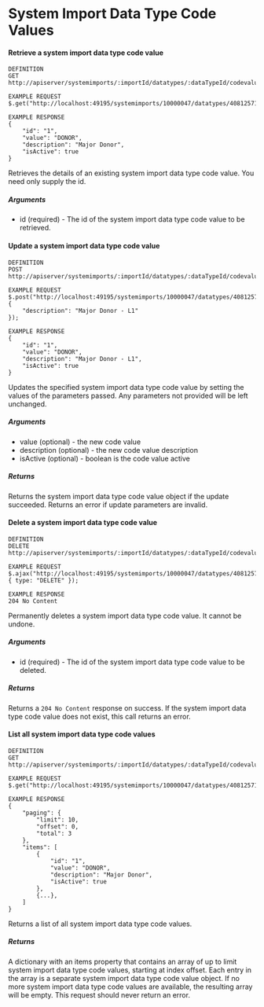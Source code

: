 # System Import Data Type Code Values

#### Retrieve a system import data type code value

```
DEFINITION
GET http://apiserver/systemimports/:importId/datatypes/:dataTypeId/codevalues/:id

EXAMPLE REQUEST
$.get("http://localhost:49195/systemimports/10000047/datatypes/40812571/codevalues/1");

EXAMPLE RESPONSE
{
    "id": "1",
    "value": "DONOR",
    "description": "Major Donor",
    "isActive": true
}

```

Retrieves the details of an existing system import data type code value. You need only supply the id.

##### Arguments

* id (required) - The id of the system import data type code value to be retrieved.

#### Update a system import data type code value

```
DEFINITION
POST http://apiserver/systemimports/:importId/datatypes/:dataTypeId/codevalues/:id

EXAMPLE REQUEST
$.post("http://localhost:49195/systemimports/10000047/datatypes/40812571/codevalues/1", {
    "description": "Major Donor - L1"
});

EXAMPLE RESPONSE
{
    "id": "1",
    "value": "DONOR",
    "description": "Major Donor - L1",
    "isActive": true
}

```

Updates the specified system import data type code value by setting the values of the parameters passed. Any parameters not provided will be left unchanged.

##### Arguments

* value (optional) - the new code value
* description (optional) - the new code value description
* isActive (optional) - boolean is the code value active

##### Returns

Returns the system import data type code value object if the update succeeded. Returns an error if update parameters are invalid.

#### Delete a system import data type code value

```
DEFINITION
DELETE http://apiserver/systemimports/:importId/datatypes/:dataTypeId/codevalues/:id

EXAMPLE REQUEST
$.ajax("http://localhost:49195/systemimports/10000047/datatypes/40812571/codevalues/1", { type: "DELETE" });

EXAMPLE RESPONSE
204 No Content

```

Permanently deletes a system import data type code value. It cannot be undone.

##### Arguments

* id (required) - The id of the system import data type code value to be deleted.

##### Returns

Returns a `204 No Content` response on success. If the system import data type code value does not exist, this call returns an error.

#### List all system import data type code values

```
DEFINITION
GET http://apiserver/systemimports/:importId/datatypes/:dataTypeId/codevalues

EXAMPLE REQUEST
$.get("http://localhost:49195/systemimports/10000047/datatypes/40812571/codevalues");

EXAMPLE RESPONSE
{
    "paging": {
        "limit": 10,
        "offset": 0,
        "total": 3
    },
    "items": [
        {
            "id": "1",
            "value": "DONOR",
            "description": "Major Donor",
            "isActive": true
        },
        {...},
    ]
}

```

Returns a list of all system import data type code values.

##### Returns

A dictionary with an items property that contains an array of up to limit system import data type code values, starting at index offset. Each entry in the array is a separate system import data type code value object. If no more system import data type code values are available, the resulting array will be empty. This request should never return an error.